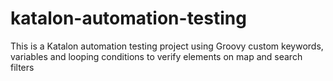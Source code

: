 # katalon-automation-testing

This is a Katalon automation testing project using Groovy custom keywords, variables and looping conditions to verify elements on map and search filters
